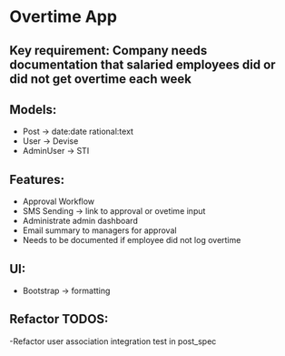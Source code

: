 # Overtime App

## Key requirement: Company needs documentation that salaried employees did or did not get overtime each week

## Models:
- Post -> date:date rational:text
- User -> Devise
- AdminUser -> STI

## Features:
- Approval Workflow
- SMS Sending -> link to approval or ovetime input
- Administrate admin dashboard
- Email summary to managers for approval
- Needs to be documented if employee did not log overtime

## UI:
- Bootstrap -> formatting

## Refactor TODOS:
-Refactor user association integration test in post_spec